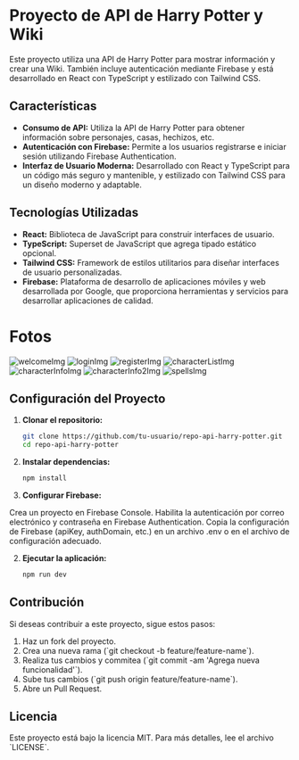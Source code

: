 # Proyecto de API de Harry Potter y Wiki

Este proyecto utiliza una API de Harry Potter para mostrar información y crear una Wiki. También incluye autenticación mediante Firebase y está desarrollado en React con TypeScript y estilizado con Tailwind CSS.


## Características

- **Consumo de API:** Utiliza la API de Harry Potter para obtener información sobre personajes, casas, hechizos, etc.
- **Autenticación con Firebase:** Permite a los usuarios registrarse e iniciar sesión utilizando Firebase Authentication.
- **Interfaz de Usuario Moderna:** Desarrollado con React y TypeScript para un código más seguro y mantenible, y estilizado con Tailwind CSS para un diseño moderno y adaptable.
  
## Tecnologías Utilizadas

- **React:** Biblioteca de JavaScript para construir interfaces de usuario.
- **TypeScript:** Superset de JavaScript que agrega tipado estático opcional.
- **Tailwind CSS:** Framework de estilos utilitarios para diseñar interfaces de usuario personalizadas.
- **Firebase:** Plataforma de desarrollo de aplicaciones móviles y web desarrollada por Google, que proporciona herramientas y servicios para desarrollar aplicaciones de calidad.

# Fotos
![welcomeImg](https://github.com/user-attachments/assets/942b676c-c755-4642-90a6-cb61acb234f3)
![loginImg](https://github.com/user-attachments/assets/d444a41a-d6d7-429a-b632-0b9c1bffd930)
![registerImg](https://github.com/user-attachments/assets/2db6af7b-a713-4a22-8e2b-913da0be4fb0)
![characterListImg](https://github.com/user-attachments/assets/80f8463f-1c7d-474e-bee3-51dd209cf6b4)
![characterInfoImg](https://github.com/user-attachments/assets/8e7caecd-9b65-41f2-9b1e-74f63f8ec914)
![characterInfo2Img](https://github.com/user-attachments/assets/d1ac5940-042d-458c-8cf6-e448b2f75041)
![spellsImg](https://github.com/user-attachments/assets/6b2c660b-9645-4be0-af98-32373785b6e1)


## Configuración del Proyecto

1. **Clonar el repositorio:**
   ```bash
   git clone https://github.com/tu-usuario/repo-api-harry-potter.git
   cd repo-api-harry-potter


2. **Instalar dependencias:**
   ```bash
   npm install

3. **Configurar Firebase:**

Crea un proyecto en Firebase Console.
Habilita la autenticación por correo electrónico y contraseña en Firebase Authentication.
Copia la configuración de Firebase (apiKey, authDomain, etc.) en un archivo .env o en el archivo de configuración adecuado.

2. **Ejecutar la aplicación:**
   ```bash
   npm run dev

## Contribución

Si deseas contribuir a este proyecto, sigue estos pasos:

1. Haz un fork del proyecto.
2. Crea una nueva rama (\`git checkout -b feature/feature-name\`).
3. Realiza tus cambios y commitea (\`git commit -am 'Agrega nueva funcionalidad'\`).
4. Sube tus cambios (\`git push origin feature/feature-name\`).
5. Abre un Pull Request.

## Licencia

Este proyecto está bajo la licencia MIT. Para más detalles, lee el archivo \`LICENSE\`.
